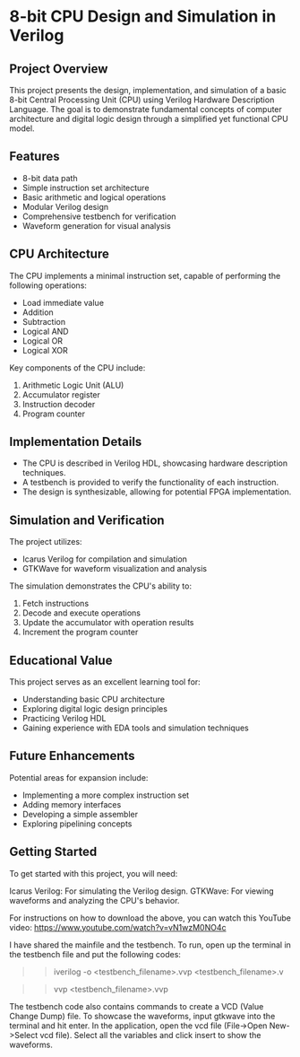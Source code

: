 # 8-bit CPU Design and Simulation in Verilog

## Project Overview

This project presents the design, implementation, and simulation of a basic 8-bit Central Processing Unit (CPU) using Verilog Hardware Description Language. The goal is to demonstrate fundamental concepts of computer architecture and digital logic design through a simplified yet functional CPU model.

## Features

- 8-bit data path
- Simple instruction set architecture
- Basic arithmetic and logical operations
- Modular Verilog design
- Comprehensive testbench for verification
- Waveform generation for visual analysis

## CPU Architecture

The CPU implements a minimal instruction set, capable of performing the following operations:
- Load immediate value
- Addition
- Subtraction
- Logical AND
- Logical OR
- Logical XOR

Key components of the CPU include:
1. Arithmetic Logic Unit (ALU)
2. Accumulator register
3. Instruction decoder
4. Program counter

## Implementation Details

- The CPU is described in Verilog HDL, showcasing hardware description techniques.
- A testbench is provided to verify the functionality of each instruction.
- The design is synthesizable, allowing for potential FPGA implementation.

## Simulation and Verification

The project utilizes:
- Icarus Verilog for compilation and simulation
- GTKWave for waveform visualization and analysis

The simulation demonstrates the CPU's ability to:
1. Fetch instructions
2. Decode and execute operations
3. Update the accumulator with operation results
4. Increment the program counter

## Educational Value

This project serves as an excellent learning tool for:
- Understanding basic CPU architecture
- Exploring digital logic design principles
- Practicing Verilog HDL
- Gaining experience with EDA tools and simulation techniques

## Future Enhancements

Potential areas for expansion include:
- Implementing a more complex instruction set
- Adding memory interfaces
- Developing a simple assembler
- Exploring pipelining concepts

## Getting Started

To get started with this project, you will need:

Icarus Verilog: For simulating the Verilog design.
GTKWave: For viewing waveforms and analyzing the CPU's behavior.

For instructions on how to download the above, you can watch this YouTube video: https://www.youtube.com/watch?v=vN1wzM0NO4c

I have shared the mainfile and the testbench. To run, open up the terminal in the testbench file and put the following codes:
>> iverilog -o <testbench_filename>.vvp <testbench_filename>.v

>> vvp <testbench_filename>.vvp

The testbench code also contains commands to create a VCD (Value Change Dump) file. To showcase the waveforms, input gtkwave into the terminal and hit enter. 
In the application, open the vcd file (File->Open New->Select vcd file). Select all the variables and click insert to show the waveforms.

